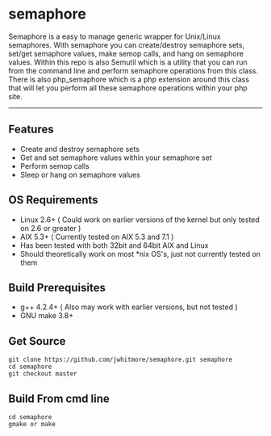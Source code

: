 semaphore
=========
Semaphore is a easy to manage generic wrapper for Unix/Linux semaphores.  With semaphore you can create/destroy semaphore sets, set/get semaphore values, make semop calls, and hang on semaphore values.  Within this repo is also Semutil which is a utility that you can run from the command line and perform semaphore operations from this class.  There is also php_semaphore which is a php extension around this class that will let you perform all these semaphore operations within your php site.
***
Features
--------
- Create and destroy semaphore sets
- Get and set semaphore values within your semaphore set
- Perform semop calls
- Sleep or hang on semaphore values

OS Requirements
---------
- Linux 2.6+ ( Could work on earlier versions of the kernel but only tested on 2.6 or greater )
- AIX 5.3+ ( Currently tested on AIX 5.3 and 7.1 )
- Has been tested with both 32bit and 64bit AIX and Linux
- Should theoretically work on most *nix OS's, just not currently tested on them

Build Prerequisites
---------
- g++ 4.2.4+ ( Also may work with earlier versions, but not tested )
- GNU make 3.8+ 

Get Source
---------
`git clone https://github.com/jwhitmore/semaphore.git semaphore`  
`cd semaphore`  
`git checkout master`  

Build From cmd line
---------
`cd semaphore`  
`gmake or make`
